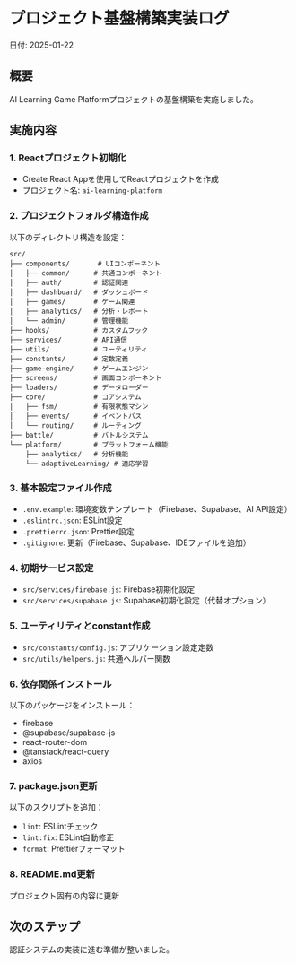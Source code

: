# プロジェクト基盤構築実装ログ

日付: 2025-01-22

## 概要
AI Learning Game Platformプロジェクトの基盤構築を実施しました。

## 実施内容

### 1. Reactプロジェクト初期化
- Create React Appを使用してReactプロジェクトを作成
- プロジェクト名: `ai-learning-platform`

### 2. プロジェクトフォルダ構造作成
以下のディレクトリ構造を設定：
```
src/
├── components/       # UIコンポーネント
│   ├── common/      # 共通コンポーネント
│   ├── auth/        # 認証関連
│   ├── dashboard/   # ダッシュボード
│   ├── games/       # ゲーム関連
│   ├── analytics/   # 分析・レポート
│   └── admin/       # 管理機能
├── hooks/           # カスタムフック
├── services/        # API通信
├── utils/           # ユーティリティ
├── constants/       # 定数定義
├── game-engine/     # ゲームエンジン
├── screens/         # 画面コンポーネント
├── loaders/         # データローダー
├── core/            # コアシステム
│   ├── fsm/         # 有限状態マシン
│   ├── events/      # イベントバス
│   └── routing/     # ルーティング
├── battle/          # バトルシステム
└── platform/        # プラットフォーム機能
    ├── analytics/   # 分析機能
    └── adaptiveLearning/ # 適応学習
```

### 3. 基本設定ファイル作成
- `.env.example`: 環境変数テンプレート（Firebase、Supabase、AI API設定）
- `.eslintrc.json`: ESLint設定
- `.prettierrc.json`: Prettier設定
- `.gitignore`: 更新（Firebase、Supabase、IDEファイルを追加）

### 4. 初期サービス設定
- `src/services/firebase.js`: Firebase初期化設定
- `src/services/supabase.js`: Supabase初期化設定（代替オプション）

### 5. ユーティリティとconstant作成
- `src/constants/config.js`: アプリケーション設定定数
- `src/utils/helpers.js`: 共通ヘルパー関数

### 6. 依存関係インストール
以下のパッケージをインストール：
- firebase
- @supabase/supabase-js
- react-router-dom
- @tanstack/react-query
- axios

### 7. package.json更新
以下のスクリプトを追加：
- `lint`: ESLintチェック
- `lint:fix`: ESLint自動修正
- `format`: Prettierフォーマット

### 8. README.md更新
プロジェクト固有の内容に更新

## 次のステップ
認証システムの実装に進む準備が整いました。